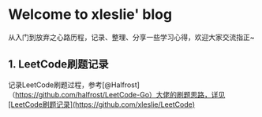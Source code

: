 # Welcome to xleslie' blog

从入门到放弃之心路历程，记录、整理、分享一些学习心得，欢迎大家交流指正~

## 1. LeetCode刷题记录

记录LeetCode刷题过程，参考[@Halfrost]（https://github.com/halfrost/LeetCode-Go）大佬的刷题思路，详见[LeetCode刷题记录](https://github.com/xleslie/LeetCode)

